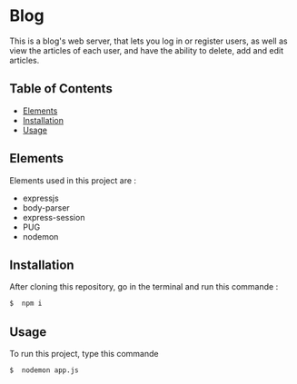 # Blog

This is a blog's web server, that lets you log in or register users, as well as view the articles of each user, and have the ability to delete, add and edit articles.

## Table of Contents

- [Elements](#elements)
- [Installation](#installation)
- [Usage](#usage)

## Elements

Elements used in this project are :

- expressjs
- body-parser
- express-session
- PUG
- nodemon

## Installation

After cloning this repository, go in the terminal and run this commande :

```bash
$  npm i
```

## Usage

To run this project, type this commande

```bash
$  nodemon app.js
```
